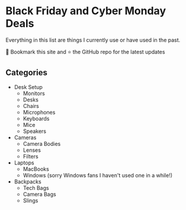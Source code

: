 # Black Friday and Cyber Monday Deals

Everything in this list are things I currently use or have used in the past.

🚨 Bookmark this site and ⭐️ the GitHub repo for the latest updates

## Categories
- Desk Setup
  - Monitors
  - Desks
  - Chairs
  - Microphones
  - Keyboards
  - Mice
  - Speakers
- Cameras
  - Camera Bodies
  - Lenses
  - Filters
- Laptops
  - MacBooks
  - Windows (sorry Windows fans I haven't used one in a while!)
- Backpacks
  - Tech Bags
  - Camera Bags
  - Slings
